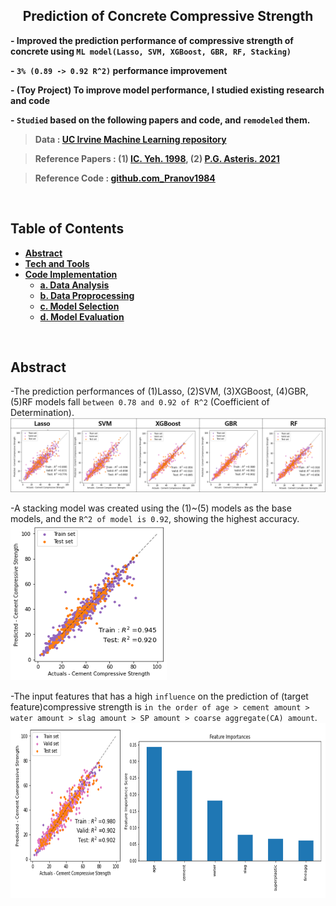 <h2 align="center">Prediction of Concrete Compressive Strength</h2>

**- Improved the prediction performance of compressive strength of concrete using `ML model(Lasso, SVM, XGBoost, GBR, RF, Stacking)`**

**- `3% (0.89 -> 0.92 R^2)` performance improvement**   

**- (Toy Project) To improve model performance, I studied existing research and code**

**- `Studied` based on the following papers and code, and `remodeled` them.**

> **Data : [UC Irvine Machine Learning repository](https://archive.ics.uci.edu/ml/datasets/concrete+compressive+strength)**

> **Reference Papers : (1) [IC. Yeh. 1998](https://www.sciencedirect.com/science/article/pii/S0008884698001653),  (2) [P.G. Asteris. 2021](https://www.sciencedirect.com/science/article/pii/S0008884621000983)**

> **Reference Code : [github.com_Pranov1984](https://github.com/Pranov1984/Prediction-of-cement-compressive-strength-using-stacked-ensemble-modelling/blob/master/Concrete%20Compressive%20Strength%20Prediction-V3.ipynb)**

<br/>

## **Table of Contents** 
<b>

- [Abstract](#Abstract)
- [Tech and Tools](#Tech-and-Tools)
- [Code Implementation](#Code-Implementation)
  - [a. Data Analysis](#1-Data-Analysis)
  - [b. Data Proprocessing](#2-Data-Proprocessing)
  - [c. Model Selection](#3-Model-Selection)
  - [d. Model Evaluation](#4-Model-Evaluation)
  
</b>
<br/>


## **Abstract**
-The prediction performances of (1)Lasso, (2)SVM, (3)XGBoost, (4)GBR, (5)RF models fall `between 0.78 and 0.92 of R^2` (Coefficient of Determination).   
![](https://github.com/P-uyoung/AI-research/blob/master/Concrete/Fig/baseModel_performance.png)

-A stacking model was created using the (1)~(5) models as the base models, and the `R^2 of model is 0.92`, showing the highest accuracy.   
      <img src="https://github.com/P-uyoung/AI-research/blob/master/Concrete/Fig/metaModel_performance.png" width="250" height="250"/>  

-The input features that has a high `influence` on the prediction of (target feature)compressive strength is `in the order of age > cement amount > water amount > slag amount > SP amount > coarse aggregate(CA) amount`.
      <img src="https://github.com/P-uyoung/AI-research/blob/master/Concrete/Fig/Feature_Importance.png" width="679" height="280"/>

<br/>
<!-- 
## **기술 및 도구**
  <span><img src="https://img.shields.io/badge/Python-05122A?style=flat-square&logo=python"/></span>
  <span><img src="https://img.shields.io/badge/Pytorch-EE4C2C?style=flat-square&logo=PyTorch&logoColor=white"></span>
  <span><img src="https://img.shields.io/badge/TensorFlow-FF6F00?style=flat-square&logo=TensorFlow&logoColor=white"></span>
  <span><img src="https://img.shields.io/badge/TensorFlowLite-41454A?style=flat-square&logo=TensorFlowLite&logoColor=white"></span>
  <span><img src="https://img.shields.io/badge/Linux-FCC624?style=flat-square&logo=Linux&logoColor=white"></span>
  
<br/>


